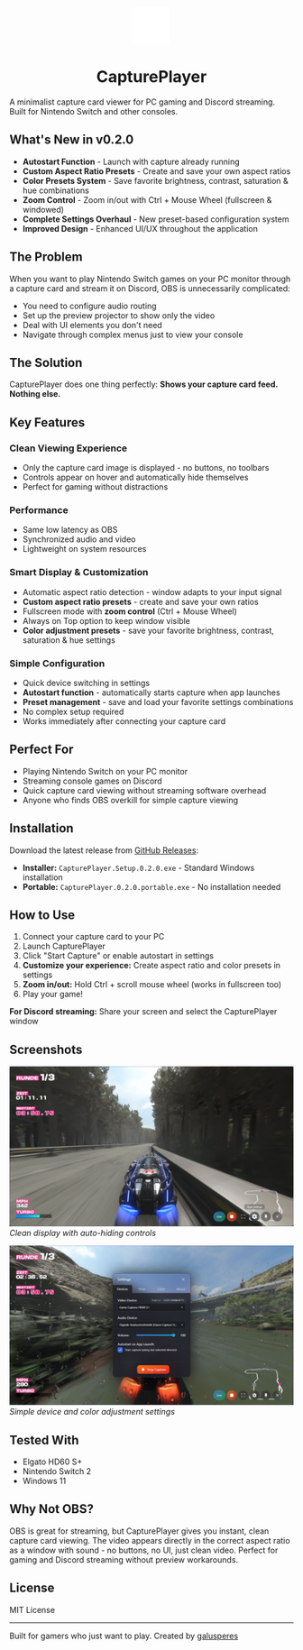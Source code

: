 <div align="center">
  <img src="src/assets/icons/icon.png" alt="CapturePlayer Icon" width="64" height="64">
  <h1>CapturePlayer</h1>
</div>

A minimalist capture card viewer for PC gaming and Discord streaming. Built for Nintendo Switch and other consoles.

## What's New in v0.2.0

- **Autostart Function** - Launch with capture already running
- **Custom Aspect Ratio Presets** - Create and save your own aspect ratios  
- **Color Presets System** - Save favorite brightness, contrast, saturation & hue combinations
- **Zoom Control** - Zoom in/out with Ctrl + Mouse Wheel (fullscreen & windowed)
- **Complete Settings Overhaul** - New preset-based configuration system
- **Improved Design** - Enhanced UI/UX throughout the application

## The Problem

When you want to play Nintendo Switch games on your PC monitor through a capture card and stream it on Discord, OBS is unnecessarily complicated:
- You need to configure audio routing
- Set up the preview projector to show only the video
- Deal with UI elements you don't need
- Navigate through complex menus just to view your console

## The Solution

CapturePlayer does one thing perfectly: **Shows your capture card feed. Nothing else.**

## Key Features

### Clean Viewing Experience
- Only the capture card image is displayed - no buttons, no toolbars
- Controls appear on hover and automatically hide themselves
- Perfect for gaming without distractions

### Performance
- Same low latency as OBS
- Synchronized audio and video
- Lightweight on system resources

### Smart Display & Customization
- Automatic aspect ratio detection - window adapts to your input signal
- **Custom aspect ratio presets** - create and save your own ratios
- Fullscreen mode with **zoom control** (Ctrl + Mouse Wheel)
- Always on Top option to keep window visible
- **Color adjustment presets** - save your favorite brightness, contrast, saturation & hue settings

### Simple Configuration
- Quick device switching in settings
- **Autostart function** - automatically starts capture when app launches
- **Preset management** - save and load your favorite settings combinations
- No complex setup required
- Works immediately after connecting your capture card

## Perfect For

- Playing Nintendo Switch on your PC monitor
- Streaming console games on Discord
- Quick capture card viewing without streaming software overhead
- Anyone who finds OBS overkill for simple capture viewing

## Installation

Download the latest release from [GitHub Releases](https://github.com/galusperes/CapturePlayer/releases/latest):

- **Installer:** `CapturePlayer.Setup.0.2.0.exe` - Standard Windows installation
- **Portable:** `CapturePlayer.0.2.0.portable.exe` - No installation needed

## How to Use

1. Connect your capture card to your PC
2. Launch CapturePlayer
3. Click "Start Capture" or enable autostart in settings
4. **Customize your experience:** Create aspect ratio and color presets in settings
5. **Zoom in/out:** Hold Ctrl + scroll mouse wheel (works in fullscreen too)
6. Play your game!

**For Discord streaming:** Share your screen and select the CapturePlayer window

## Screenshots

![Main Window](./screenshot_main.png)
*Clean display with auto-hiding controls*

![Settings](./screenshot_settings.png)
*Simple device and color adjustment settings*

## Tested With

- Elgato HD60 S+
- Nintendo Switch 2
- Windows 11

## Why Not OBS?

OBS is great for streaming, but CapturePlayer gives you instant, clean capture card viewing. The video appears directly in the correct aspect ratio as a window with sound - no buttons, no UI, just clean video. Perfect for gaming and Discord streaming without preview workarounds.

## License

MIT License

---

Built for gamers who just want to play. Created by [galusperes](https://github.com/galusperes)